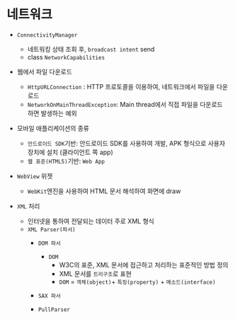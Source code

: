 # 네트워크
- `ConnectivityManager`
    - 네트워킹 상태 조회 후, `broadcast intent` send
    - class `NetworkCapabilities`
- 웹에서 파일 다운로드
    - `HttpURLConnection` : HTTP 프로토콜을 이용하여, 네트워크에서 파일을 다운로드
    - `NetworkOnMainThreadException`: Main thread에서 직접 파일을 다운로드 하면 발생하는 예외

- 모바일 애플리케이션의 종류
    - `안드로이드 SDK`기반: 안드로이드 SDK를 사용하여 개발, APK 형식으로 사용자 장치에 설치 (클라이언트 쪽 app)
    - `웹 표준(HTML5)`기반: `Web App`

- `WebView` 위젯
    - `WebKit`엔진을 사용하여 HTML 문서 해석하여 화면에 draw

- `XML` 처리
    - 인터넷을 통하여 전달되는 데이터 주로 XML 형식
    - `XML Parser(파서)`
        - `DOM 파서`
            - `DOM`
                - W3C의 표준, XML 문서에 접근하고 처리하는 표준적인 방법 정의
                - XML 문서를 `트리구조`로 표현
                - `DOM` = `객체(object)`+ `특징(property)` + `메소드(interface)`

        - `SAX 파서`
        - `PullParser`
